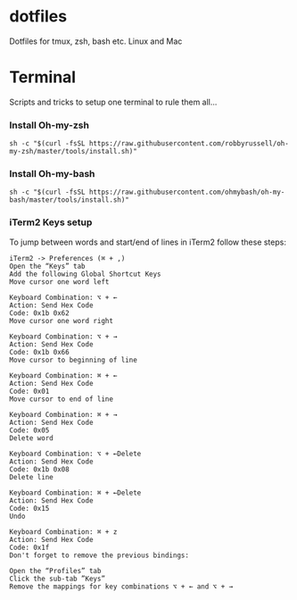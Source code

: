 # dotfiles
Dotfiles for tmux, zsh, bash etc. Linux and Mac
# Terminal
Scripts and tricks to setup one terminal to rule them all...

### Install Oh-my-zsh
`sh -c "$(curl -fsSL https://raw.githubusercontent.com/robbyrussell/oh-my-zsh/master/tools/install.sh)"`

### Install Oh-my-bash
`sh -c "$(curl -fsSL https://raw.githubusercontent.com/ohmybash/oh-my-bash/master/tools/install.sh)"`

### iTerm2 Keys setup
To jump between words and start/end of lines in iTerm2 follow these steps:
```
iTerm2 -> Preferences (⌘ + ,)
Open the “Keys” tab
Add the following Global Shortcut Keys
Move cursor one word left

Keyboard Combination: ⌥ + ←
Action: Send Hex Code
Code: 0x1b 0x62
Move cursor one word right

Keyboard Combination: ⌥ + →
Action: Send Hex Code
Code: 0x1b 0x66
Move cursor to beginning of line

Keyboard Combination: ⌘ + ←
Action: Send Hex Code
Code: 0x01
Move cursor to end of line

Keyboard Combination: ⌘ + →
Action: Send Hex Code
Code: 0x05
Delete word

Keyboard Combination: ⌥ + ←Delete
Action: Send Hex Code
Code: 0x1b 0x08
Delete line

Keyboard Combination: ⌘ + ←Delete
Action: Send Hex Code
Code: 0x15
Undo

Keyboard Combination: ⌘ + z
Action: Send Hex Code
Code: 0x1f
Don't forget to remove the previous bindings:

Open the “Profiles” tab
Click the sub-tab ”Keys”
Remove the mappings for key combinations ⌥ + ← and ⌥ + →
```
